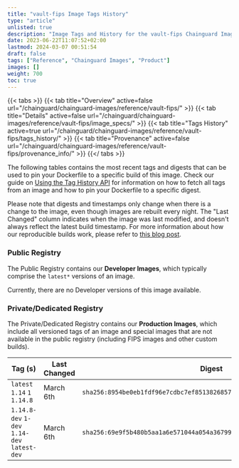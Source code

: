 ```yaml
---
title: "vault-fips Image Tags History"
type: "article"
unlisted: true
description: "Image Tags and History for the vault-fips Chainguard Image"
date: 2023-06-22T11:07:52+02:00
lastmod: 2024-03-07 00:51:54
draft: false
tags: ["Reference", "Chainguard Images", "Product"]
images: []
weight: 700
toc: true
---
```


{{< tabs >}}
{{< tab title="Overview" active=false url="/chainguard/chainguard-images/reference/vault-fips/" >}}
{{< tab title="Details" active=false url="/chainguard/chainguard-images/reference/vault-fips/image_specs/" >}}
{{< tab title="Tags History" active=true url="/chainguard/chainguard-images/reference/vault-fips/tags_history/" >}}
{{< tab title="Provenance" active=false url="/chainguard/chainguard-images/reference/vault-fips/provenance_info/" >}}
{{</ tabs >}}

The following tables contains the most recent tags and digests that can be used to pin your Dockerfile to a specific build of this image. Check our guide on [Using the Tag History API](/chainguard/chainguard-images/using-the-tag-history-api/) for information on how to fetch all tags from an image and how to pin your Dockerfile to a specific digest.

Please note that digests and timestamps only change when there is a change to the image, even though images are rebuilt every night. The "Last Changed" column indicates when the image was last modified, and doesn't always reflect the latest build timestamp. For more information about how our reproducible builds work, please refer to [this blog post](https://www.chainguard.dev/unchained/reproducing-chainguards-reproducible-image-builds).

### Public Registry
The Public Registry contains our **Developer Images**, which typically comprise the `latest*` versions of an image.

Currently, there are no Developer versions of this image available.

### Private/Dedicated Registry
The Private/Dedicated Registry contains our **Production Images**, which include all versioned tags of an image and special images that are not available in the public registry (including FIPS images and other custom builds).

| Tag (s)                                       | Last Changed | Digest                                                                    |
|-----------------------------------------------|--------------|---------------------------------------------------------------------------|
|  `latest` `1.14` `1` `1.14.8`                 | March 6th    | `sha256:8954be0eb1fdf96e7cdbc7ef8513826857ecb719c27169a3bdf9fa93fb92aa8b` |
|  `1.14.8-dev` `1-dev` `1.14-dev` `latest-dev` | March 6th    | `sha256:69e9f5b480b5aa1a6e571044a054a36799939948c947602a1e3e206e8e637343` |

